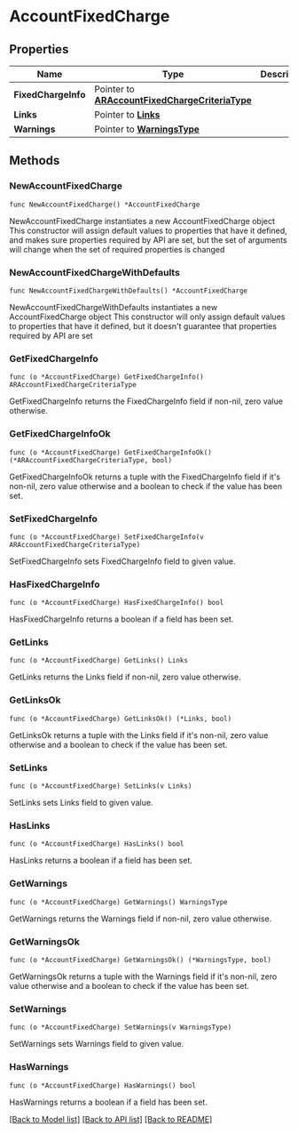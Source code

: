 # AccountFixedCharge

## Properties

Name | Type | Description | Notes
------------ | ------------- | ------------- | -------------
**FixedChargeInfo** | Pointer to [**ARAccountFixedChargeCriteriaType**](ARAccountFixedChargeCriteriaType.md) |  | [optional] 
**Links** | Pointer to [**Links**](Links.md) |  | [optional] 
**Warnings** | Pointer to [**WarningsType**](WarningsType.md) |  | [optional] 

## Methods

### NewAccountFixedCharge

`func NewAccountFixedCharge() *AccountFixedCharge`

NewAccountFixedCharge instantiates a new AccountFixedCharge object
This constructor will assign default values to properties that have it defined,
and makes sure properties required by API are set, but the set of arguments
will change when the set of required properties is changed

### NewAccountFixedChargeWithDefaults

`func NewAccountFixedChargeWithDefaults() *AccountFixedCharge`

NewAccountFixedChargeWithDefaults instantiates a new AccountFixedCharge object
This constructor will only assign default values to properties that have it defined,
but it doesn't guarantee that properties required by API are set

### GetFixedChargeInfo

`func (o *AccountFixedCharge) GetFixedChargeInfo() ARAccountFixedChargeCriteriaType`

GetFixedChargeInfo returns the FixedChargeInfo field if non-nil, zero value otherwise.

### GetFixedChargeInfoOk

`func (o *AccountFixedCharge) GetFixedChargeInfoOk() (*ARAccountFixedChargeCriteriaType, bool)`

GetFixedChargeInfoOk returns a tuple with the FixedChargeInfo field if it's non-nil, zero value otherwise
and a boolean to check if the value has been set.

### SetFixedChargeInfo

`func (o *AccountFixedCharge) SetFixedChargeInfo(v ARAccountFixedChargeCriteriaType)`

SetFixedChargeInfo sets FixedChargeInfo field to given value.

### HasFixedChargeInfo

`func (o *AccountFixedCharge) HasFixedChargeInfo() bool`

HasFixedChargeInfo returns a boolean if a field has been set.

### GetLinks

`func (o *AccountFixedCharge) GetLinks() Links`

GetLinks returns the Links field if non-nil, zero value otherwise.

### GetLinksOk

`func (o *AccountFixedCharge) GetLinksOk() (*Links, bool)`

GetLinksOk returns a tuple with the Links field if it's non-nil, zero value otherwise
and a boolean to check if the value has been set.

### SetLinks

`func (o *AccountFixedCharge) SetLinks(v Links)`

SetLinks sets Links field to given value.

### HasLinks

`func (o *AccountFixedCharge) HasLinks() bool`

HasLinks returns a boolean if a field has been set.

### GetWarnings

`func (o *AccountFixedCharge) GetWarnings() WarningsType`

GetWarnings returns the Warnings field if non-nil, zero value otherwise.

### GetWarningsOk

`func (o *AccountFixedCharge) GetWarningsOk() (*WarningsType, bool)`

GetWarningsOk returns a tuple with the Warnings field if it's non-nil, zero value otherwise
and a boolean to check if the value has been set.

### SetWarnings

`func (o *AccountFixedCharge) SetWarnings(v WarningsType)`

SetWarnings sets Warnings field to given value.

### HasWarnings

`func (o *AccountFixedCharge) HasWarnings() bool`

HasWarnings returns a boolean if a field has been set.


[[Back to Model list]](../README.md#documentation-for-models) [[Back to API list]](../README.md#documentation-for-api-endpoints) [[Back to README]](../README.md)



